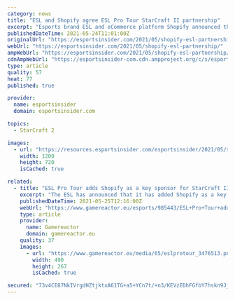 ```yaml
---
category: news
title: "ESL and Shopify agree ESL Pro Tour StarCraft II partnership"
excerpt: "Esports brand ESL and eCommerce platform Shopify announced that they will cooperate on the ESL Pro Tour StarCraft II this year."
publishedDateTime: 2021-05-24T11:01:00Z
originalUrl: "https://esportsinsider.com/2021/05/shopify-esl-partnership/"
webUrl: "https://esportsinsider.com/2021/05/shopify-esl-partnership/"
ampWebUrl: "https://esportsinsider.com/2021/05/shopify-esl-partnership/?amp"
cdnAmpWebUrl: "https://esportsinsider-com.cdn.ampproject.org/c/s/esportsinsider.com/2021/05/shopify-esl-partnership/?amp"
type: article
quality: 57
heat: 77
published: true

provider:
  name: esportsinsider
  domain: esportsinsider.com

topics:
  - StarCraft 2

images:
  - url: "https://resources.esportsinsider.com/esportsinsider/2021/05/shopify-esl-header.png"
    width: 1200
    height: 720
    isCached: true

related:
  - title: "ESL Pro Tour adds Shopify as a key sponsor for StarCraft II"
    excerpt: "The ESL has announced that it has added Shopify as a key sponsor for the ESL Pro Tour for StarCraft II, in a deal that includes multiple collaborations as well as support for the Pro Tour itself that will help it \"continue to evolve during 2021."
    publishedDateTime: 2021-05-25T12:16:00Z
    webUrl: "https://www.gamereactor.eu/esports/985443/ESL+Pro+Tour+adds+Shopify+as+a+key+sponsor+for+StarCraft+II/"
    type: article
    provider:
      name: Gamereactor
      domain: gamereactor.eu
    quality: 37
    images:
      - url: "https://www.gamereactor.eu/media/65/eslprotour_3476513.png"
        width: 490
        height: 267
        isCached: true

secured: "73v4CE87NkIVrgdHZtjktxA61TG+a5+YCn7t/+n3/KEVzEDhFGfbY7hskn9Jjk86ErEQBoj96VzADDEG1aB48i5fxaculzzjqwEtdULMB020I+PeGwg1Ejdo/uGDuK8HMDtJPsavPYAVDyE6dqmBY6uMz5lB/7ZBRa7GcwXLFFrNPbdvIakmTdg8Cz5rcVloLnQYmrx+suPj+r84C0HTUBPOxyKcYalo3yRP37N2Mjy5/fq/xLOXPwgwcsdktrD90KbmgI90X7TrcTnoG3AF3xfCnY4uRfqJmdFLvIXdI58CLY9PXPDTV7vDixGrOD3wSHyT9raBo6S9cCwXn0vQm/BXWajy83WXArZJY5mtf3o=;0hOUkWh5Ht0zksmrq4YXjw=="
---
```


